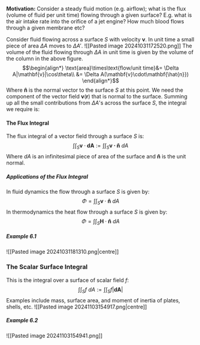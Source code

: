 **Motivation:**
Consider a steady fluid motion (e.g. airflow); what is the flux (volume of fluid per unit time) flowing through a given surface? E.g. what is the air intake rate into the orifice of a jet engine? How much blood flows through a given membrane etc?

Consider fluid flowing across a surface $S$ with velocity $\mathbf{v}$. In unit time a small piece of area $\Delta A$ moves to $\Delta A'$.
![[Pasted image 20241031172520.png]]
The volume of the fluid flowing through $\Delta A$ in unit time is given by the volume of the column in the above figure.
$$\begin{align*}
\text{area}\times\text{flow/unit time}&= \Delta A|\mathbf{v}|\cos\theta\\
&= \Delta A(\mathbf{v}\cdot\mathbf{\hat{n}})
\end{align*}$$
Where $\mathbf{\hat{n}}$ is the normal vector to the surface $S$ at this point. We need the component of the vector field $\mathbf{v}(\mathbf{r})$ that is normal to the surface.
Summing up all the small contributions from $\Delta A$'s across the surface $S$, the integral we require is:
#### The Flux Integral
The flux integral of a vector field through a surface $S$ is:
$$\int\int_{S}\mathbf{v}\cdot \mathbf{dA}:=\int\int_{S}\mathbf{v\cdot \hat{n}}~dA$$
Where $dA$ is an infinitesimal piece of area of the surface and $\mathbf{\hat{n}}$ is the unit normal.
##### Applications of the Flux Integral
In fluid dynamics the flow through a surface $S$ is given by:
$$\Phi=\int\int_{S}\mathbf{v}\cdot\mathbf{\hat{n}}~dA$$
In thermodynamics the heat flow through a surface $S$ is given by:
$$\Phi=\int\int_{S}\mathbf{H}\cdot\mathbf{\hat{n}} ~dA$$
##### Example 6.1
![[Pasted image 20241031181310.png|centre]]
### The Scalar Surface Integral
This is the integral over a surface of scalar field $f$:
$$\int\int_{S}f~dA:=\int\int_{S}f|\mathbf{dA}|$$
Examples include mass, surface area, and moment of inertia of plates, shells, etc.
![[Pasted image 20241103154917.png|centre]]
##### Example 6.2
![[Pasted image 20241103154941.png]]
